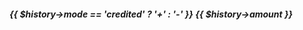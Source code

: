 <h5 style="color: {{ $history->mode == 'credited' ? 'green' : 'red' }}">{{ $history->mode == 'credited' ? '+' : '-' }} {{ $history->amount }}</h5>